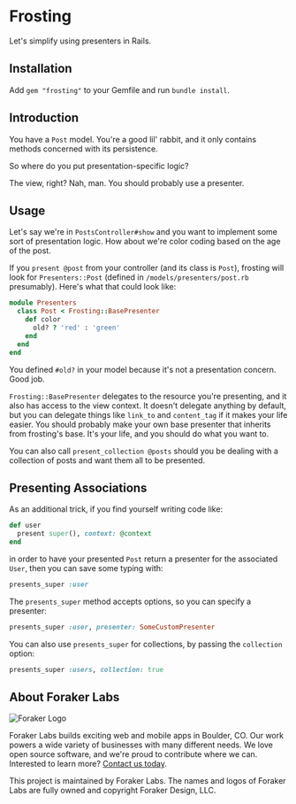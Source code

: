 # Frosting

Let's simplify using presenters in Rails.

## Installation

Add `gem "frosting"` to your Gemfile and run `bundle install`.

## Introduction

You have a `Post` model. You're a good lil' rabbit, and it only contains methods concerned with its persistence.

So where do you put presentation-specific logic?

The view, right? Nah, man. You should probably use a presenter.

## Usage

Let's say we're in `PostsController#show` and you want to implement some sort of presentation logic. How about we're color coding based on the age of the post.

If you `present @post` from your controller (and its class is `Post`), frosting will look for `Presenters::Post` (defined in `/models/presenters/post.rb` presumably). Here's what that could look like:

```ruby
module Presenters
  class Post < Frosting::BasePresenter
    def color
      old? ? 'red' : 'green'
    end
  end
end
```

You defined `#old?` in your model because it's not a presentation concern. Good job.

`Frosting::BasePresenter` delegates to the resource you're presenting, and it also has access to the view context. It doesn't delegate anything by default, but you can delegate things like `link_to` and `content_tag` if it makes your life easier. You should probably make your own base presenter that inherits from frosting's base. It's your life, and you should do what you want to.

You can also call `present_collection @posts` should you be dealing with a collection of posts and want them all to be presented.

## Presenting Associations

As an additional trick, if you find yourself writing code like:

```ruby
def user
  present super(), context: @context
end
```

in order to have your presented `Post` return a presenter for the associated `User`, then you can save some typing with:

```ruby
presents_super :user
```

The `presents_super` method accepts options, so you can specify a presenter:

```ruby
presents_super :user, presenter: SomeCustomPresenter
```

You can also use `presents_super` for collections, by passing the `collection` option:

```ruby
presents_super :users, collection: true
```

## About Foraker Labs

![Foraker Logo](http://assets.foraker.com/attribution_logo.png)

Foraker Labs builds exciting web and mobile apps in Boulder, CO. Our work powers a wide variety of businesses with many different needs. We love open source software, and we're proud to contribute where we can. Interested to learn more? [Contact us today](https://www.foraker.com/contact-us).

This project is maintained by Foraker Labs. The names and logos of Foraker Labs are fully owned and copyright Foraker Design, LLC.
